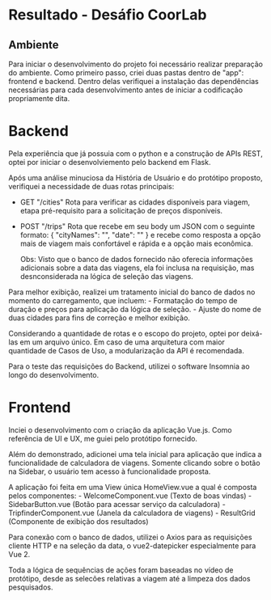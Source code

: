 # Resultado - Desáfio CoorLab

## Ambiente
Para iniciar o desenvolvimento do projeto foi necessário realizar preparação do ambiente. Como primeiro passo, criei duas pastas dentro de "app": frontend e backend. Dentro delas verifiquei a instalação das dependências necessárias para cada desenvolvimento antes de iniciar a codificação propriamente dita.

# Backend
Pela experiência que já possuia com o python e a construção de APIs REST, optei por iniciar o desenvolviemento pelo backend em Flask. 

Após uma análise minuciosa da História de Usuário e do protótipo proposto, verifiquei a necessidade de duas rotas principais: 

- GET "/cities"
    Rota para verificar as cidades disponíveis para viagem, etapa pré-requisito para a solicitação de preços disponíveis.
- POST "/trips"
    Rota que recebe em seu body um JSON com o seguinte formato:
    {
        "cityNames": "",
        "date": ""
    }
    e recebe como resposta a opção mais de viagem mais confortável e rápida e a opção mais econômica.

    Obs: Visto que o banco de dados fornecido não oferecia informações adicionais sobre a data das viagens, ela foi inclusa na requisição, mas desnconsiderada na lógica de seleção das viagens.

Para melhor exibição, realizei um tratamento inicial do banco de dados no momento do carregamento, que incluem:
    - Formatação do tempo de duração e preços para aplicação da lógica de seleção.
    - Ajuste do nome de duas cidades para fins de correção e melhor exibição.

Considerando a quantidade de rotas e o escopo do projeto, optei por deixá-las em um arquivo único. Em caso de uma arquitetura com maior quantidade de Casos de Uso, a modularização da API é recomendada.

Para o teste das requisições do Backend, utilizei o software Insomnia ao longo do desenvolvimento.

# Frontend
Inciei o desenvolvimento com o criação da aplicação Vue.js. Como referência de UI e UX, me guiei pelo protótipo fornecido.

Além do demonstrado, adicionei uma tela inicial para aplicação que indica a funcionalidade de calculadora de viagens. Somente clicando sobre o botão na Sidebar, o usuário tem acesso à funcionalidade proposta.

A aplicação foi feita em uma View única HomeView.vue a qual é composta pelos componentes:
    - WelcomeComponent.vue (Texto de boas vindas)
    - SidebarButton.vue (Botão para acessar serviço da calculadora)
    - TripfinderComponent.vue (Janela da calculadora de viagens)
    - ResultGrid (Componente de exibição dos resultados)

Para conexão com o banco de dados, utilizei o Axios para as requisições cliente HTTP e na seleção da data, o vue2-datepicker especialmente para Vue 2.

Toda a lógica de sequências de ações foram baseadas no vídeo de protótipo, desde as selecões relativas a viagem até a limpeza dos dados pesquisados.




